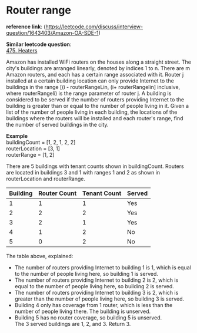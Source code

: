 # Router range  

**reference link**: (https://leetcode.com/discuss/interview-question/1643403/Amazon-OA-SDE-1)  

**Similar leetcode question**:   
[475. Heaters](https://leetcode.com/problems/heaters/)  

Amazon has installed WiFi routers on the houses along a straight street. The city's buildings are arranged linearly, denoted by indices 1 to n. There are m Amazon routers, and each has a certain range associated with it. Router j installed at a certain building location can only provide Internet to the buildings in the range [(i - routerRangeLin, (i+ routerRangelin] inclusive, where routerRangeli) is the range parameter of router j. A building is considered to be served if the number of routers providing Internet to the building is greater than or equal to the number of people living in it. Given a list of the number of people living in each building, the locations of the buildings where the routers will be installed and each router's range, find the number of served buildings in the city.

**Example**  
buildingCount = [1, 2, 1, 2, 2]  
routerLocation = [3, 1]  
routerRange = [1, 2]  

There are 5 buildings with tenant counts shown in buildingCount. Routers are located in buildings 3 and 1 with ranges 1 and 2 as shown in routerLocation and routerRange.  

| Building | Router Count | Tenant Count | Served |
|----------|--------------|--------------|--------|
| 1        | 1            | 1            | Yes    |
| 2        | 2            | 2            | Yes    |
| 3        | 2            | 1            | Yes    |
| 4        | 1            | 2            | No     |
| 5        | 0            | 2            | No     |

The table above, explained:
- The number of routers providing Internet to building 1 is 1, which is equal to the number of people living here, so building 1 is served.  
- The number of routers providing Internet to building 2 is 2, which is equal to the number of people living here, so building 2 is served.  
- The number of routers providing Internet to building 3 is 2, which is greater than the number of people living here, so building 3 is served.  
- Building 4 only has coverage from 1 router, which is less than the number of people living there. The building is unserved.  
- Building 5 has no router coverage, so building 5 is unserved.  
The 3 served buildings are 1, 2, and 3. Return 3.  